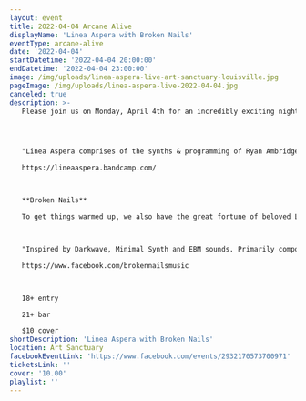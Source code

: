 ```yaml
---
layout: event
title: 2022-04-04 Arcane Alive
displayName: 'Linea Aspera with Broken Nails'
eventType: arcane-alive
date: '2022-04-04'
startDatetime: '2022-04-04 20:00:00'
endDatetime: '2022-04-04 23:00:00'
image: /img/uploads/linea-aspera-live-art-sanctuary-louisville.jpg
pageImage: /img/uploads/linea-aspera-live-2022-04-04.jpg
canceled: true
description: >-
   Please join us on Monday, April 4th for an incredibly exciting night with Linea Aspera. Once again we feel incredibly fortunate to host a band of this caliber and will call this another "do not miss" show.




   "Linea Aspera comprises of the synths & programming of Ryan Ambridge and the vocals of Alison Lewis aka Zanias. First drawn together in 2011 in London through a shared passion for coldwave, minimal synth and electronic body music and a collection of vintage analogue synthesizers, their emergence was swift, with songs written over the course of just a few hours at a time. Nine months of writing and recording in a student flat on Caledonian Road culminated in the release of their self-titled album in September, 2012 on Dark Entries Records. The album’s 8 tracks explore themes of loss, revenge and renewal through scientific analogies, driven by ice-cold melodies drenched in analogue warmth. After a short run of well received live shows in London and around Europe, the project was put on hiatus until this year."

   https://lineaaspera.bandcamp.com/



   **Broken Nails**

   To get things warmed up, we also have the great fortune of beloved Louisville local act Broken Nails from the excellent European label Swiss Dark Nights.



   "Inspired by Darkwave, Minimal Synth and EBM sounds. Primarily composed from analogue synthesizers and drum machines. Presenting strong, dance worthy percussion, a mixture of dark, cold and melancholy synth layers."

   https://www.facebook.com/brokennailsmusic



   18+ entry

   21+ bar

   $10 cover
shortDescription: 'Linea Aspera with Broken Nails'
location: Art Sanctuary
facebookEventLink: 'https://www.facebook.com/events/2932170573700971'
ticketsLink: ''
cover: '10.00'
playlist: ''
---
```

